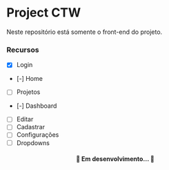 # Project CTW
Neste repositório está somente o front-end do projeto.

### Recursos

- [x] Login
- [-] Home
- [ ] Projetos
- [-] Dashboard
- [ ] Editar
- [ ] Cadastrar
- [ ] Configurações
- [ ] Dropdowns

<h4 align="center"> 
	🚧  Em desenvolvimento...  🚧
</h4>




